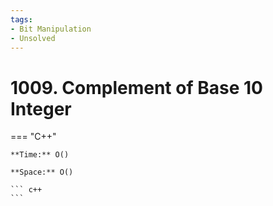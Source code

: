 ```yaml
---
tags:
- Bit Manipulation
- Unsolved
---
```



# 1009. Complement of Base 10 Integer

=== "C++"

    **Time:** O()

    **Space:** O()

    ``` c++
    ```